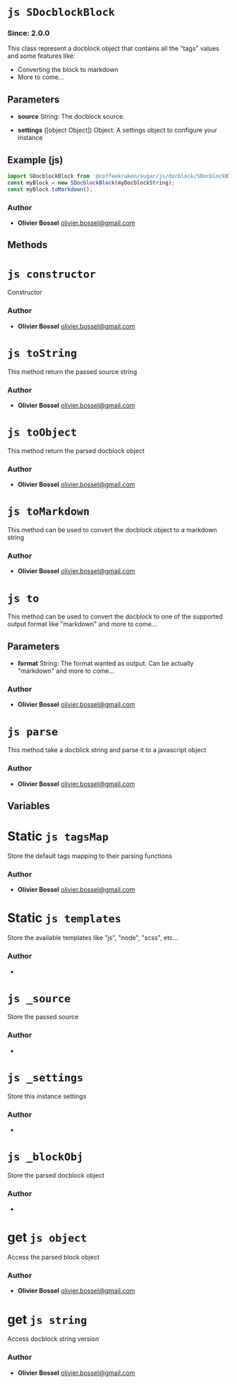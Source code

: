 


<!-- @namespace    sugar.js.docblock -->
<!-- @name    SDocblockBlock -->

# ```js SDocblockBlock ```
### Since: 2.0.0

This class represent a docblock object that contains all the "tags" values and some features like:
- Converting the block to markdown
- More to come...

## Parameters

- **source**  String: The docblock source.

- **settings** ([object Object]) Object: A settings object to configure your instance



## Example (js)

```js
import SDocblockBlock from '@coffeekraken/sugar/js/docblock/SDocblockBlock';
const myBlock = new SDocblockBlock(myDocblockString);
const myBlock.toMarkdown();
```


### Author
- **Olivier Bossel** <a href="mailto:olivier.bossel@gmail.com">olivier.bossel@gmail.com</a> 


## Methods



<!-- @name    constructor -->

# ```js constructor ```


Constructor




### Author
- **Olivier Bossel** <a href="mailto:olivier.bossel@gmail.com">olivier.bossel@gmail.com</a> 




<!-- @name    toString -->

# ```js toString ```


This method return the passed source string




### Author
- **Olivier Bossel** <a href="mailto:olivier.bossel@gmail.com">olivier.bossel@gmail.com</a> 




<!-- @name    toObject -->

# ```js toObject ```


This method return the parsed docblock object




### Author
- **Olivier Bossel** <a href="mailto:olivier.bossel@gmail.com">olivier.bossel@gmail.com</a> 




<!-- @name    toMarkdown -->

# ```js toMarkdown ```


This method can be used to convert the docblock object to a markdown string




### Author
- **Olivier Bossel** <a href="mailto:olivier.bossel@gmail.com">olivier.bossel@gmail.com</a> 




<!-- @name    to -->

# ```js to ```


This method can be used to convert the docblock to one of the supported output
format like "markdown" and more to come...

## Parameters

- **format**  String: The format wanted as output. Can be actually "markdown" and more to come...




### Author
- **Olivier Bossel** <a href="mailto:olivier.bossel@gmail.com">olivier.bossel@gmail.com</a> 




<!-- @name    parse -->

# ```js parse ```


This method take a docblick string and parse it to a javascript object




### Author
- **Olivier Bossel** <a href="mailto:olivier.bossel@gmail.com">olivier.bossel@gmail.com</a> 


## Variables



<!-- @name    tagsMap -->

# Static ```js tagsMap ```


Store the default tags mapping to their parsing functions



### Author
- **Olivier Bossel** <a href="mailto:olivier.bossel@gmail.com">olivier.bossel@gmail.com</a> 




<!-- @name    templates -->

# Static ```js templates ```


Store the available templates like "js", "node", "scss", etc...



### Author
- 




<!-- @name    _source -->

# ```js _source ```


Store the passed source



### Author
- 




<!-- @name    _settings -->

# ```js _settings ```


Store this instance settings



### Author
- 




<!-- @name    _blockObj -->

# ```js _blockObj ```


Store the parsed docblock object



### Author
- 




<!-- @name    object -->

# get ```js object ```


Access the parsed block object



### Author
- **Olivier Bossel** <a href="mailto:olivier.bossel@gmail.com">olivier.bossel@gmail.com</a> 




<!-- @name    string -->

# get ```js string ```


Access docblock string version



### Author
- **Olivier Bossel** <a href="mailto:olivier.bossel@gmail.com">olivier.bossel@gmail.com</a> 

